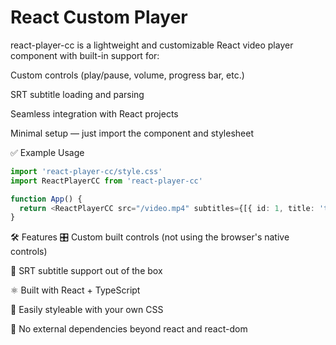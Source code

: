 # React Custom Player
react-player-cc is a lightweight and customizable React video player component with built-in support for:

Custom controls (play/pause, volume, progress bar, etc.)

SRT subtitle loading and parsing

Seamless integration with React projects

Minimal setup — just import the component and stylesheet

✅ Example Usage
```ts
import 'react-player-cc/style.css'
import ReactPlayerCC from 'react-player-cc'

function App() {
  return <ReactPlayerCC src="/video.mp4" subtitles={[{ id: 1, title: 'test', link: "/subs.srt" }]} />
}
```

🛠 Features
🎛 Custom built controls (not using the browser's native controls)

💬 SRT subtitle support out of the box

⚛ Built with React + TypeScript

🎨 Easily styleable with your own CSS

🚫 No external dependencies beyond react and react-dom

